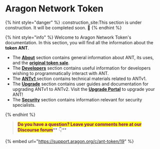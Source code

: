 # Aragon Network Token

{% hint style="danger" %}
:construction\_site:This section is under construction. It will be completed soon. :construction:
{% endhint %}

{% hint style="info" %}
Welcome to Aragon Network Token's documentation. In this section, you will find all the information about the **token ANT**.

* The [**About**](about-ant.md) section contains general information about ANT, its uses, and the [**original token sale**](historical-token-sale-information.md).
* The [**Developers**](../developers/) section contains useful information for developers wishing to programmatically interact with ANT.
* The [**ANTv1** ](../antv1/)section contains technical materials related to ANTv1.
* The [**Upgrade**](../antv1/upgrading-to-antv2/) section contains user guides and documentation for upgrading ANTv1 to ANTv2. Visit the [**Upgrade Portal**](https://upgrade.aragon.org/#/) to upgrade your ANT!
* The [**Security**](../security.md) section contains information relevant for security specialists.


{% endhint %}



> <mark style="color:purple;">**Do you have a question? Leave your comments here at our Discourse forum**</mark>** 👇**

{% embed url="https://support.aragon.org/c/ant-token/19" %}
